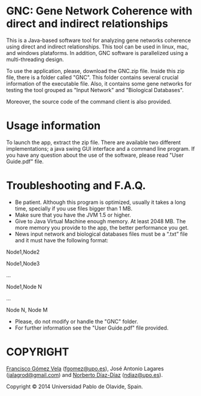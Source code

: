 GNC: Gene Network Coherence with direct and indirect relationships
===========================================

This is a Java-based software tool for analyzing gene networks coherence using direct and indirect relationships.
This tool can be used in linux, mac, and windows plataforms. In addition, GNC software is parallelized using a multi-threading design. 

To use the application, please, download the GNC.zip file. Inside this zip file, there is a folder called "GNC". This folder contains several crucial information of the executable file. Also, it contains some gene networks for testing the tool grouped as "Input Network" and "Biological Databases". 

Moreover, the source code of the command client is also provided.

Usage information
=================

To launch the app, extract the zip file. There are available two different implementations; a java swing GUI interface and a command line program. If you have any question about the use of the software, please read "User Guide.pdf" file.


Troubleshooting and F.A.Q.
==========================
  * Be patient. Although this program is optimized, usually it takes a long time, specially if you use files bigger than  1 MB.
  * Make sure that you have the JVM 1.5 or higher.
  * Give to Java Virtual Machine enough memory. At least 2048 MB. The more memory you provide to the app, the better performance you get.
  * News input network and biological databases files must be a “.txt” file and it must have the following format:

Node1,Node2

Node1,Node3

...

Node1,Node N

...

Node N, Node M

  * Please, do not modify or handle the "GNC" folder.
  * For further information see the "User Guide.pdf" file provided.
  

COPYRIGHT
=========
<a href="http://www.upo.es/eps/fgomez/">Francisco Gómez Vela</a> (<a href="mailto:fgomez@upo.es">fgomez@upo.es</a>), José Antonio Lagares (<a href="mailto:jalagrod@gmail.com">jalagrod@gmail.com</a>) and <a href="http://www.upo.es/eps/ndiaz/">Norberto Díaz-Díaz</a> (<a href="mailto:ndiaz@upo.es">ndiaz@upo.es</a>). 

Copyright © 2014 Universidad Pablo de Olavide, Spain.

